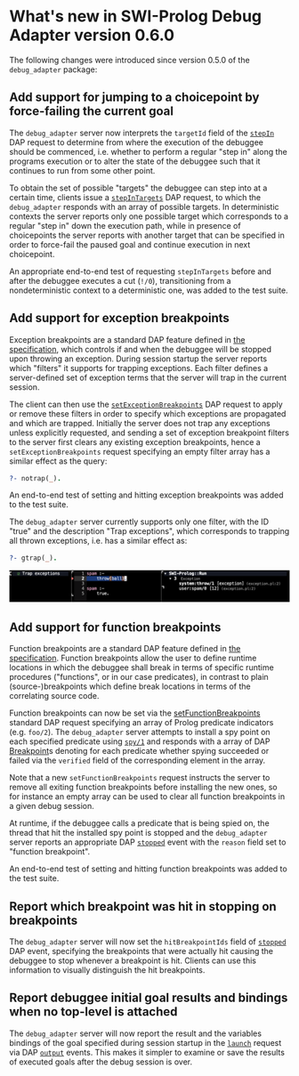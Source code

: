 # What's new in SWI-Prolog Debug Adapter version 0.6.0

The following changes were introduced since version 0.5.0 of the
`debug_adapter` package:

## Add support for jumping to a choicepoint by force-failing the current goal

The `debug_adapter` server now interprets the `targetId` field of the
[`stepIn`](https://microsoft.github.io/debug-adapter-protocol/specification#Requests_StepIn)
DAP request to determine from where the execution of the debuggee
should be commenced, i.e. whether to perform a regular "step in" along
the programs execution or to alter the state of the debuggee such that
it continues to run from some other point.

To obtain the set of possible "targets" the debuggee can step into at
a certain time, clients issue a
[`stepInTargets`](https://microsoft.github.io/debug-adapter-protocol/specification#Requests_StepInTargets)
DAP request, to which the `debug_adapter` responds with an array of
possible targets. In deterministic contexts the server reports only
one possible target which corresponds to a regular "step in" down the
execution path, while in presence of choicepoints the server reports
with another target that can be specified in order to force-fail the
paused goal and continue execution in next choicepoint.

An appropriate end-to-end test of requesting `stepInTargets` before
and after the debuggee executes a cut (`!/0`), transitioning from a
nondeterministic context to a deterministic one, was added to the test
suite.


## Add support for exception breakpoints

Exception breakpoints are a standard DAP feature defined in [the
specification](https://microsoft.github.io/debug-adapter-protocol/specification),
which controls if and when the debuggee will be stopped upon throwing
an exception.
During session startup the server reports which
"filters" it supports for trapping exceptions. Each filter defines a
server-defined set of exception terms that the server will trap in the
current session.

The client can then use the
[`setExceptionBreakpoints`](https://microsoft.github.io/debug-adapter-protocol/specification#Requests_SetExceptionBreakpoints)
DAP request to apply or remove these filters in order to specify which
exceptions are propagated and which are trapped. Initially the server
does not trap any exceptions unless explicitly requested, and sending
a set of exception breakpoint filters to the server first clears any
existing exception breakpoints, hence a `setExceptionBreakpoints`
request specifying an empty filter array has a similar effect as the
query:
```prolog
?- notrap(_).
```

An end-to-end test of setting and hitting exception breakpoints was
added to the test suite.


The `debug_adapter` server currently supports only one filter, with the ID
"true" and the description "Trap exceptions", which corresponds to trapping
all thrown exceptions, i.e. has a similar effect as:
```prolog
?- gtrap(_).
```

![trap](gallery/trap.png)

## Add support for function breakpoints

Function breakpoints are a standard DAP feature defined in [the
specification](https://microsoft.github.io/debug-adapter-protocol/specification).
Function breakpoints allow the user to define runtime locations in
which the debuggee shall break in terms of specific runtime procedures
("functions", or in our case predicates), in contrast to plain
(source-)breakpoints which define break locations in terms of the
correlating source code.

Function breakpoints can now be set via the
[setFunctionBreakpoints](https://microsoft.github.io/debug-adapter-protocol/specification#Requests_SetFunctionBreakpoints)
standard DAP request specifying an array of Prolog predicate
indicators (e.g. `foo/2`). The `debug_adapter` server attempts to
install a spy point on each specified predicate using [`spy/1`](https://www.swi-prolog.org/pldoc/man?predicate=spy/1) and
responds with a array of DAP
[Breakpoint](https://microsoft.github.io/debug-adapter-protocol/specification#Types_Breakpoint)s
denoting for each predicate whether spying succeeded or failed via the
`verified` field of the corresponding element in the array.

Note that a new `setFunctionBreakpoints` request instructs the server
to remove all exiting function breakpoints before installing the new
ones, so for instance an empty array can be used to clear all function
breakpoints in a given debug session.

At runtime, if the debuggee calls a predicate that is being spied on,
the thread that hit the installed spy point is stopped and the
`debug_adapter` server reports an appropriate DAP
[`stopped`](https://microsoft.github.io/debug-adapter-protocol/specification#Events_Stopped)
event with the `reason` field set to "function breakpoint".

An end-to-end test of setting and hitting function breakpoints was
added to the test suite.


## Report which breakpoint was hit in stopping on breakpoints

The `debug_adapter` server will now set the `hitBreakpointIds` field of
[`stopped`](https://microsoft.github.io/debug-adapter-protocol/specification#Events_Stopped)
DAP event, specifying the breakpoints that were actually hit causing
the debuggee to stop whenever a breakpoint is hit.
Clients can use this information to visually distinguish the hit breakpoints.


## Report debuggee initial goal results and bindings when no top-level is attached

The `debug_adapter` server will now report the result and the
variables bindings of the goal specified during session startup in the
[`launch`](https://microsoft.github.io/debug-adapter-protocol/specification#Requests_Launch)
request via DAP
[`output`](https://microsoft.github.io/debug-adapter-protocol/specification#Events_Output)
events. This makes it simpler to examine or save the results of executed
goals after the debug session is over.
